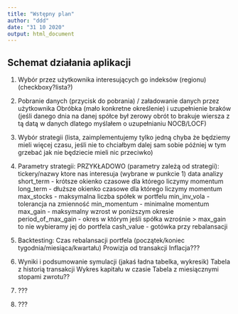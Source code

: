 ```yaml
---
title: "Wstępny plan"
author: "ddd"
date: "31 10 2020"
output: html_document
---
```


## Schemat działania aplikacji

1. Wybór przez użytkownika interesujących go indeksów (regionu) (checkboxy?lista?)

2. Pobranie danych (przycisk do pobrania) / załadowanie danych przez użytkownika
    Obróbka (mało konkretne określenie) i uzupełnienie braków (jeśli danego dnia na danej spółce był zerowy obrót to brakuje wiersza z tą datą w danych dlatego myślałem o uzupełnianiu NOCB/LOCF)
    
    
3. Wybór strategii (lista, zaimplementujemy tylko jedną chyba że będziemy mieli
więcej czasu, jeśli nie to chciałbym dalej sam sobie później w tym grzebać jak nie
będziecie mieli nic przeciwko)

4. Parametry strategii:
    PRZYKŁADOWO (parametry zależą od strategii):
    tickery/nazwy ktore nas interesuja (wybrane w punkcie 1)
    data analizy
    short_term - krótsze okienko czasowe dla którego liczymy momentum
    long_term - dłuższe okienko czasowe dla którego liczymy momentum
    max_stocks - maksymalna liczba spółek w portfelu
    min_inv_vola - tolerancja na zmienność
    min_momentum - minimalne momentum
    max_gain - maksymalny wzrost w poniższym okresie
    period_of_max_gain - okres w którym jeśli spółka wzrośnie > max_gain to nie wybieramy jej do portfela
    cash_value - gotówka przy rebalansacji

5. Backtesting:
    Czas rebalansacji portfela (początek/koniec tygodnia/miesiąca/kwartału)
    Prowizja od transakcji
    Inflacja???

6. Wyniki i podsumowanie symulacji (jakaś ładna tabelka, wykresik)
    Tabela z historią transakcji
    Wykres kapitału w czasie
    Tabela z miesiącznymi stopami zwrotu??
    
7. ???

8. ???
